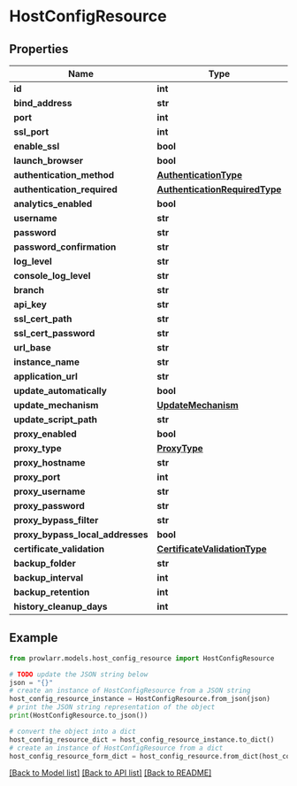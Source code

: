 # HostConfigResource


## Properties

Name | Type | Description | Notes
------------ | ------------- | ------------- | -------------
**id** | **int** |  | [optional] 
**bind_address** | **str** |  | [optional] 
**port** | **int** |  | [optional] 
**ssl_port** | **int** |  | [optional] 
**enable_ssl** | **bool** |  | [optional] 
**launch_browser** | **bool** |  | [optional] 
**authentication_method** | [**AuthenticationType**](AuthenticationType.md) |  | [optional] 
**authentication_required** | [**AuthenticationRequiredType**](AuthenticationRequiredType.md) |  | [optional] 
**analytics_enabled** | **bool** |  | [optional] 
**username** | **str** |  | [optional] 
**password** | **str** |  | [optional] 
**password_confirmation** | **str** |  | [optional] 
**log_level** | **str** |  | [optional] 
**console_log_level** | **str** |  | [optional] 
**branch** | **str** |  | [optional] 
**api_key** | **str** |  | [optional] 
**ssl_cert_path** | **str** |  | [optional] 
**ssl_cert_password** | **str** |  | [optional] 
**url_base** | **str** |  | [optional] 
**instance_name** | **str** |  | [optional] 
**application_url** | **str** |  | [optional] 
**update_automatically** | **bool** |  | [optional] 
**update_mechanism** | [**UpdateMechanism**](UpdateMechanism.md) |  | [optional] 
**update_script_path** | **str** |  | [optional] 
**proxy_enabled** | **bool** |  | [optional] 
**proxy_type** | [**ProxyType**](ProxyType.md) |  | [optional] 
**proxy_hostname** | **str** |  | [optional] 
**proxy_port** | **int** |  | [optional] 
**proxy_username** | **str** |  | [optional] 
**proxy_password** | **str** |  | [optional] 
**proxy_bypass_filter** | **str** |  | [optional] 
**proxy_bypass_local_addresses** | **bool** |  | [optional] 
**certificate_validation** | [**CertificateValidationType**](CertificateValidationType.md) |  | [optional] 
**backup_folder** | **str** |  | [optional] 
**backup_interval** | **int** |  | [optional] 
**backup_retention** | **int** |  | [optional] 
**history_cleanup_days** | **int** |  | [optional] 

## Example

```python
from prowlarr.models.host_config_resource import HostConfigResource

# TODO update the JSON string below
json = "{}"
# create an instance of HostConfigResource from a JSON string
host_config_resource_instance = HostConfigResource.from_json(json)
# print the JSON string representation of the object
print(HostConfigResource.to_json())

# convert the object into a dict
host_config_resource_dict = host_config_resource_instance.to_dict()
# create an instance of HostConfigResource from a dict
host_config_resource_form_dict = host_config_resource.from_dict(host_config_resource_dict)
```
[[Back to Model list]](../README.md#documentation-for-models) [[Back to API list]](../README.md#documentation-for-api-endpoints) [[Back to README]](../README.md)


